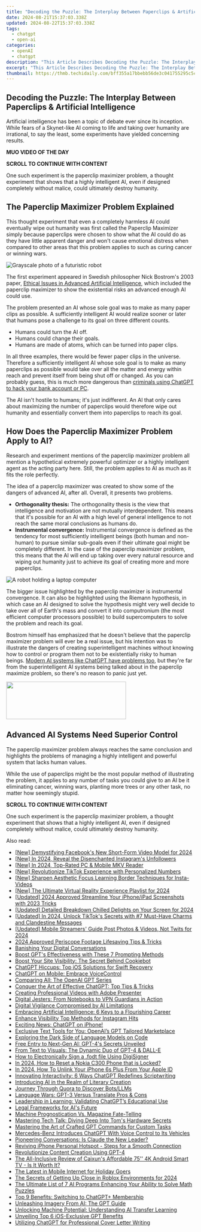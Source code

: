 ```yaml
---
title: "Decoding the Puzzle: The Interplay Between Paperclips & Artificial Intelligence"
date: 2024-08-21T15:37:03.338Z
updated: 2024-08-22T15:37:03.338Z
tags:
  - chatgpt
  - open-ai
categories:
  - openAI
  - chatgpt
description: "This Article Describes Decoding the Puzzle: The Interplay Between Paperclips & Artificial Intelligence"
excerpt: "This Article Describes Decoding the Puzzle: The Interplay Between Paperclips & Artificial Intelligence"
thumbnail: https://thmb.techidaily.com/bff355a17bbebb56de3c041755295c5c8bf9f4acf5be59b973b9764a7f77ac05.jpg
---
```


## Decoding the Puzzle: The Interplay Between Paperclips & Artificial Intelligence

 Artificial intelligence has been a topic of debate ever since its inception. While fears of a Skynet-like AI coming to life and taking over humanity are irrational, to say the least, some experiments have yielded concerning results.

**MUO VIDEO OF THE DAY**

**SCROLL TO CONTINUE WITH CONTENT**

 One such experiment is the paperclip maximizer problem, a thought experiment that shows that a highly intelligent AI, even if designed completely without malice, could ultimately destroy humanity.

## The Paperclip Maximizer Problem Explained

 This thought experiment that even a completely harmless AI could eventually wipe out humanity was first called the Paperclip Maximizer simply because paperclips were chosen to show what the AI could do as they have little apparent danger and won't cause emotional distress when compared to other areas that this problem applies to such as curing cancer or winning wars.

![Grayscale photo of a futuristic robot](https://static1.makeuseofimages.com/wordpress/wp-content/uploads/2023/04/artificial-general-intelligence.jpg)

 The first experiment appeared in Swedish philosopher Nick Bostrom's 2003 paper, [Ethical Issues in Advanced Artificial Intelligence](https://www.researchgate.net/publication/229001428%5FEthical%5FIssues%5Fin%5FAdvanced%5FArtificial%5FIntelligence), which included the paperclip maximizer to show the existential risks an advanced enough AI could use.

 The problem presented an AI whose sole goal was to make as many paper clips as possible. A sufficiently intelligent AI would realize sooner or later that humans pose a challenge to its goal on three different counts.

* Humans could turn the AI off.
* Humans could change their goals.
* Humans are made of atoms, which can be turned into paper clips.

 In all three examples, there would be fewer paper clips in the universe. Therefore a sufficiently intelligent AI whose sole goal is to make as many paperclips as possible would take over all the matter and energy within reach and prevent itself from being shut off or changed. As you can probably guess, this is much more dangerous than [criminals using ChatGPT to hack your bank account or PC](https://www.makeuseof.com/cybercriminals-use-chatgpt-hack-bank-pc/).

 The AI isn't hostile to humans; it's just indifferent. An AI that only cares about maximizing the number of paperclips would therefore wipe out humanity and essentially convert them into paperclips to reach its goal.

## How Does the Paperclip Maximizer Problem Apply to AI?

 Research and experiment mentions of the paperclip maximizer problem all mention a hypothetical extremely powerful optimizer or a highly intelligent agent as the acting party here. Still, the problem applies to AI as much as it fits the role perfectly.

 The idea of a paperclip maximizer was created to show some of the dangers of advanced AI, after all. Overall, it presents two problems.

* **Orthogonality thesis:** The orthogonality thesis is the view that intelligence and motivation are not mutually interdependent. This means that it's possible for an AI with a high level of general intelligence to not reach the same moral conclusions as humans do.
* **Instrumental convergence:** Instrumental convergence is defined as the tendency for most sufficiently intelligent beings (both human and non-human) to pursue similar sub-goals even if their ultimate goal might be completely different. In the case of the paperclip maximizer problem, this means that the AI will end up taking over every natural resource and wiping out humanity just to achieve its goal of creating more and more paperclips.

![A robot holding a laptop computer](https://static1.makeuseofimages.com/wordpress/wp-content/uploads/2023/03/what-is-openai-gym-and-what-can-you-do-with-it-featured-1.jpg)

 The bigger issue highlighted by the paperclip maximizer is instrumental convergence. It can also be highlighted using the Riemann hypothesis, in which case an AI designed to solve the hypothesis might very well decide to take over all of Earth's mass and convert it into computronium (the most efficient computer processors possible) to build supercomputers to solve the problem and reach its goal.

 Bostrom himself has emphasized that he doesn't believe that the paperclip maximizer problem will ever be a real issue, but his intention was to illustrate the dangers of creating superintelligent machines without knowing how to control or program them not to be existentially risky to human beings. [Modern AI systems like ChatGPT have problems too](https://www.makeuseof.com/openai-chatgpt-biggest-probelms/), but they're far from the superintelligent AI systems being talked about in the paperclip maximize problem, so there's no reason to panic just yet.

<!-- affiliate ads begin -->
<a href="https://proteahair.pxf.io/c/5597632/1983634/23621" target="_top" id="1983634"><img src="//a.impactradius-go.com/display-ad/23621-1983634" border="0" alt="" width="320" height="100"/></a><img height="0" width="0" src="https://imp.pxf.io/i/5597632/1983634/23621" style="position:absolute;visibility:hidden;" border="0" />
<!-- affiliate ads end -->
## Advanced AI Systems Need Superior Control

 The paperclip maximizer problem always reaches the same conclusion and highlights the problems of managing a highly intelligent and powerful system that lacks human values.

 While the use of paperclips might be the most popular method of illustrating the problem, it applies to any number of tasks you could give to an AI be it eliminating cancer, winning wars, planting more trees or any other task, no matter how seemingly stupid.

**SCROLL TO CONTINUE WITH CONTENT**

 One such experiment is the paperclip maximizer problem, a thought experiment that shows that a highly intelligent AI, even if designed completely without malice, could ultimately destroy humanity.


<ins class="adsbygoogle"
     style="display:block"
     data-ad-format="autorelaxed"
     data-ad-client="ca-pub-7571918770474297"
     data-ad-slot="1223367746"></ins>



<ins class="adsbygoogle"
     style="display:block"
     data-ad-client="ca-pub-7571918770474297"
     data-ad-slot="8358498916"
     data-ad-format="auto"
     data-full-width-responsive="true"></ins>

<span class="atpl-alsoreadstyle">Also read:</span>
<div><ul>
<li><a href="https://facebook-video-content.techidaily.com/new-demystifying-facebooks-new-short-form-video-model-for-2024/"><u>[New] Demystifying Facebook's New Short-Form Video Model for 2024</u></a></li>
<li><a href="https://instagram-video-files.techidaily.com/new-in-2024-reveal-the-disenchanted-instagrams-unfollowers/"><u>[New] In 2024, Reveal the Disenchanted  Instagram's Unfollowers</u></a></li>
<li><a href="https://fox-hovers.techidaily.com/new-in-2024-top-rated-pc-and-mobile-mkv-reader/"><u>[New] In 2024, Top-Rated PC & Mobile MKV Reader</u></a></li>
<li><a href="https://extra-support.techidaily.com/new-revolutionize-tiktok-experience-with-personalized-numbers/"><u>[New] Revolutionize TikTok Experience with Personalized Numbers</u></a></li>
<li><a href="https://instagram-videos.techidaily.com/new-sharpen-aesthetic-focus-learning-border-techniques-for-insta-videos/"><u>[New] Sharpen Aesthetic Focus  Learning Border Techniques for Insta-Videos</u></a></li>
<li><a href="https://youtube-zero.techidaily.com/he-ultimate-virtual-reality-experience-playlist-for-2024/"><u>[New] The Ultimate Virtual Reality Experience Playlist for 2024</u></a></li>
<li><a href="https://digital-screen-recording.techidaily.com/updated-2024-approved-streamline-your-iphoneipad-screenshots-with-2023-tricks/"><u>[Updated] 2024 Approved  Streamline Your iPhone/iPad Screenshots with 2023 Tricks</u></a></li>
<li><a href="https://screen-mirroring-recording.techidaily.com/updated-detailed-breakdown-chilled-delights-on-your-screen-for-2024/"><u>[Updated] Detailed Breakdown  Chilled Delights on Your Screen for 2024</u></a></li>
<li><a href="https://tiktok-clips.techidaily.com/updated-in-2024-unlock-tiktoks-secrets-with-7-must-have-charms-and-clandestine-messages/"><u>[Updated] In 2024, Unlock TikTok's Secrets with #7 Must-Have Charms and Clandestine Messages</u></a></li>
<li><a href="https://twitter-videos.techidaily.com/updated-mobile-streamers-guide-post-photos-and-videos-not-twits-for-2024/"><u>[Updated] Mobile Streamers' Guide  Post Photos & Videos, Not Twits for 2024</u></a></li>
<li><a href="https://extra-support.techidaily.com/2024-approved-periscope-footage-lifesaving-tips-and-tricks/"><u>2024 Approved  Periscope Footage Lifesaving Tips & Tricks</u></a></li>
<li><a href="https://tech-savvy.techidaily.com/banishing-your-digital-conversations/"><u>Banishing Your Digital Conversations</u></a></li>
<li><a href="https://tech-savvy.techidaily.com/boost-gpts-effectiveness-with-these-7-prompting-methods/"><u>Boost GPT's Effectiveness with These 7 Prompting Methods</u></a></li>
<li><a href="https://data-safeguard.techidaily.com/boost-your-site-visibility-the-secret-behind-cookiebot/"><u>Boost Your Site Visibility: The Secret Behind Cookiebot</u></a></li>
<li><a href="https://tech-savvy.techidaily.com/chatgpt-hiccups-top-ios-solutions-for-swift-recovery/"><u>ChatGPT Hiccups: Top iOS Solutions for Swift Recovery</u></a></li>
<li><a href="https://tech-savvy.techidaily.com/chatgpt-on-mobile-embrace-voicecontrol/"><u>ChatGPT on Mobile: Embrace VoiceControl</u></a></li>
<li><a href="https://tech-savvy.techidaily.com/comparing-all-the-openai-gpt-series/"><u>Comparing All: The OpenAI GPT Series</u></a></li>
<li><a href="https://tech-savvy.techidaily.com/conquer-the-art-of-effective-chatgpt-top-tips-and-tricks/"><u>Conquer the Art of Effective ChatGPT: Top Tips & Tricks</u></a></li>
<li><a href="https://remote-screen-capture.techidaily.com/creating-professional-videos-with-adobe-presenter/"><u>Creating Professional Videos with Adobe Presenter</u></a></li>
<li><a href="https://tech-savvy.techidaily.com/digital-jesters-from-notebooks-to-vpn-guardians-in-action/"><u>Digital Jesters: From Notebooks to VPN Guardians in Action</u></a></li>
<li><a href="https://tech-savvy.techidaily.com/digital-vigilance-compromised-by-ai-limitations/"><u>Digital Vigilance Compromised by AI Limitations</u></a></li>
<li><a href="https://tech-savvy.techidaily.com/embracing-artificial-intelligence-6-keys-to-a-flourishing-career/"><u>Embracing Artificial Intelligence: 6 Keys to a Flourishing Career</u></a></li>
<li><a href="https://instagram-clips.techidaily.com/enhance-visibility-top-methods-for-instagram-hits/"><u>Enhance Visibility  Top Methods for Instagram Hits</u></a></li>
<li><a href="https://tech-savvy.techidaily.com/exciting-news-chatgpt-on-iphone/"><u>Exciting News: ChatGPT on iPhone!</u></a></li>
<li><a href="https://tech-savvy.techidaily.com/exclusive-text-tools-for-you-openais-gpt-tailored-marketplace/"><u>Exclusive Text Tools for You: OpenAI’s GPT Tailored Marketplace</u></a></li>
<li><a href="https://tech-savvy.techidaily.com/exploring-the-dark-side-of-language-models-on-code/"><u>Exploring the Dark Side of Language Models on Code</u></a></li>
<li><a href="https://tech-savvy.techidaily.com/free-entry-to-next-gen-ai-gpt-4s-secrets-unveiled/"><u>Free Entry to Next-Gen AI: GPT-4's Secrets Unveiled</u></a></li>
<li><a href="https://tech-savvy.techidaily.com/from-text-to-visuals-the-dynamic-duo-of-gpt-4-and-dall-e/"><u>From Text to Visuals: The Dynamic Duo of GPT-4 & DALL-E</u></a></li>
<li><a href="https://blog-min.techidaily.com/how-to-electronically-sign-a-fodt-file-using-digisigner-by-ldigisigner-sign-a-word-sign-a-word/"><u>How to Electronically Sign a .fodt file Using DigiSigner</u></a></li>
<li><a href="https://easy-unlock-android.techidaily.com/in-2024-how-to-reset-a-nokia-c300-phone-that-is-locked-by-drfone-android/"><u>In 2024, How to Reset a Nokia C300 Phone that is Locked?</u></a></li>
<li><a href="https://apple-account.techidaily.com/in-2024-how-to-unlink-your-iphone-6s-plus-from-your-apple-id-by-drfone-ios/"><u>In 2024, How To Unlink Your iPhone 6s Plus From Your Apple ID</u></a></li>
<li><a href="https://tech-savvy.techidaily.com/innovating-interactivity-6-ways-chatgpt-redefines-scriptwriting/"><u>Innovating Interactivity: 6 Ways ChatGPT Redefines Scriptwriting</u></a></li>
<li><a href="https://tech-savvy.techidaily.com/introducing-ai-in-the-realm-of-literary-creation/"><u>Introducing AI in the Realm of Literary Creation</u></a></li>
<li><a href="https://tech-savvy.techidaily.com/journey-through-quora-to-discover-botsllms/"><u>Journey Through Quora to Discover Bots/LLMs</u></a></li>
<li><a href="https://tech-savvy.techidaily.com/language-wars-gpt-3-versus-translate-pros-and-cons/"><u>Language Wars: GPT-3 Versus Translate Pros & Cons</u></a></li>
<li><a href="https://tech-savvy.techidaily.com/leadership-in-learning-validating-chatgpts-educational-use/"><u>Leadership in Learning: Validating ChatGPT’s Educational Use</u></a></li>
<li><a href="https://tech-savvy.techidaily.com/legal-frameworks-for-ais-future/"><u>Legal Frameworks for AI's Future</u></a></li>
<li><a href="https://tech-savvy.techidaily.com/machine-prognostication-vs-magazine-fate-telling/"><u>Machine Prognostication Vs. Magazine Fate-Telling</u></a></li>
<li><a href="https://tech-savvy.techidaily.com/mastering-tech-talk-diving-deep-into-toms-hardware-secrets/"><u>Mastering Tech Talk: Diving Deep Into Tom's Hardware Secrets</u></a></li>
<li><a href="https://tech-savvy.techidaily.com/mastering-the-art-of-crafted-gpt-commands-for-custom-tasks/"><u>Mastering the Art of Crafted GPT Commands for Custom Tasks</u></a></li>
<li><a href="https://tech-savvy.techidaily.com/mercedes-benz-introduces-chatgpt-with-voice-control-to-its-vehicles/"><u>Mercedes-Benz Introduces ChatGPT With Voice Control to Its Vehicles</u></a></li>
<li><a href="https://tech-savvy.techidaily.com/pioneering-conversations-is-claude-the-new-leader/"><u>Pioneering Conversations: Is Claude the New Leader?</u></a></li>
<li><a href="https://fox-that.techidaily.com/reviving-iphone-personal-hotspot-steps-for-a-smooth-connection/"><u>Reviving iPhone Personal Hotspot - Steps for a Smooth Connection</u></a></li>
<li><a href="https://tech-savvy.techidaily.com/revolutionize-content-creation-using-gpt-4/"><u>Revolutionize Content Creation Using GPT-4</u></a></li>
<li><a href="https://buynow-marvelous.techidaily.com/the-all-inclusive-review-of-caixuns-affordable-75-4k-android-smart-tv-is-it-worth-it/"><u>The All-Inclusive Review of Caixun's Affordable 75'' 4K Android Smart TV - Is It Worth It?</u></a></li>
<li><a href="https://tech-savvy.techidaily.com/the-latest-in-mobile-internet-for-holiday-goers/"><u>The Latest in Mobile Internet for Holiday Goers</u></a></li>
<li><a href="https://some-skills.techidaily.com/the-secrets-of-getting-up-close-in-roblox-environments-for-2024/"><u>The Secrets of Getting Up Close in Roblox Environments for 2024</u></a></li>
<li><a href="https://tech-hub.techidaily.com/the-ultimate-list-of-7-ai-programs-enhancing-your-ability-to-solve-math-puzzles/"><u>The Ultimate List of 7 AI Programs Enhancing Your Ability to Solve Math Puzzles</u></a></li>
<li><a href="https://tech-savvy.techidaily.com/top-9-benefits-switching-to-chatgptplus-membership/"><u>Top 9 Benefits: Switching to ChatGPT+ Membership</u></a></li>
<li><a href="https://tech-savvy.techidaily.com/unleashing-imagery-from-ai-the-gpt-guide/"><u>Unleashing Imagery From AI: The GPT Guide</u></a></li>
<li><a href="https://tech-savvy.techidaily.com/unlocking-machine-potential-understanding-ai-transfer-learning/"><u>Unlocking Machine Potential: Understanding AI Transfer Learning</u></a></li>
<li><a href="https://tech-savvy.techidaily.com/unveiling-top-6-ios-exclusive-gpt-benefits/"><u>Unveiling Top 6 iOS-Exclusive GPT Benefits</u></a></li>
<li><a href="https://tech-savvy.techidaily.com/utilizing-chatgpt-for-professional-cover-letter-writing/"><u>Utilizing ChatGPT for Professional Cover Letter Writing</u></a></li>
</ul></div>

